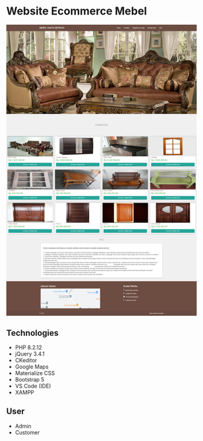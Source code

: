 
# Website Ecommerce Mebel




![Logo](./assets/img/ss.png)


## Technologies

- PHP 8.2.12
- jQuery 3.4.1
- CKeditor
- Google Maps
- Materialize CSS
- Bootstrap 5
- VS Code (IDE)
- XAMPP

## User

- Admin
- Customer



